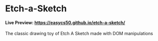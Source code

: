 # Etch-a-Sketch

#### Live Preview: https://easycs50.github.io/etch-a-sketch/

The classic drawing toy of Etch A Sketch made with DOM manipulations